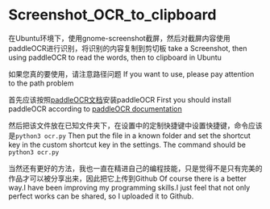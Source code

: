 # Screenshot_OCR_to_clipboard
在Ubuntu环境下，使用gnome-screenshot截屏，然后对截屏内容使用paddleOCR进行识别，将识别的内容复制到剪切板
take a Screenshot, then using paddleOCR to read the words, then to clipboard in Ubuntu

如果您真的要使用，请注意路径问题
If you want to use, please pay attention to the path problem

首先应该按照[paddleOCR文档](https://github.com/PaddlePaddle/PaddleOCR/blob/release/2.7/doc/doc_ch/quickstart.md#1)安装paddleOCR
First you should install paddleOCR according to [paddleOCR documentation](https://github.com/PaddlePaddle/PaddleOCR/blob/release/2.7/doc/doc_ch/quickstart.md#1)

然后把该文件放在已知文件夹下，在设置中的定制快捷键中设置快捷键，命令应该是`python3 ocr.py`
Then put the file in a known folder and set the shortcut key in the custom shortcut key in the settings. The command should be `python3 ocr.py`

当然还有更好的方法，我也一直在精进自己的编程技能，只是觉得不是只有完美的作品才可以被分享出来，因此把它上传到Github
Of course there is a better way.I have been improving my programming skills.I just feel that not only perfect works can be shared, so I uploaded it to Github.
